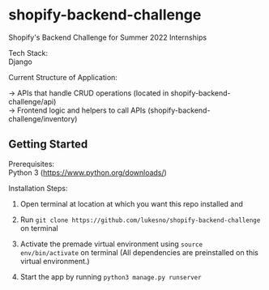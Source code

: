 # shopify-backend-challenge
Shopify's Backend Challenge for Summer 2022 Internships

Tech Stack:   
Django

Current Structure of Application:

-> APIs that handle CRUD operations (located in shopify-backend-challenge/api)  
-> Frontend logic and helpers to call APIs (shopify-backend-challenge/inventory)


## Getting Started

Prerequisites:  
Python 3 (https://www.python.org/downloads/)

Installation Steps:
1. Open terminal at location at which you want this repo installed and 

2. Run `git clone https://github.com/lukesno/shopify-backend-challenge` on terminal

3. Activate the premade virtual environment using `source env/bin/activate` on terminal (All dependencies are preinstalled on this virtual environment.)

4. Start the app by running `python3 manage.py runserver`

